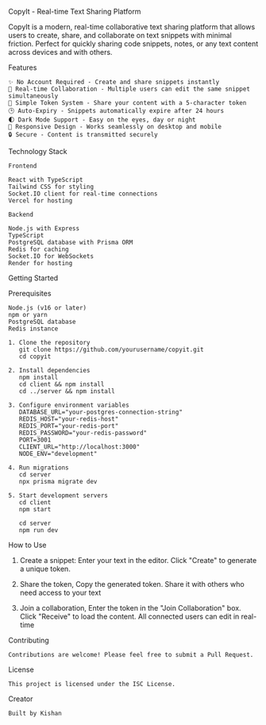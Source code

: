 CopyIt - Real-time Text Sharing Platform


CopyIt is a modern, real-time collaborative text sharing platform that allows users to create, share, and collaborate on text snippets with minimal friction. Perfect for quickly sharing code snippets, notes, or any text content across devices and with others.


Features

    ✨ No Account Required - Create and share snippets instantly
    🔄 Real-time Collaboration - Multiple users can edit the same snippet simultaneously
    🔑 Simple Token System - Share your content with a 5-character token
    🕒 Auto-Expiry - Snippets automatically expire after 24 hours
    🌓 Dark Mode Support - Easy on the eyes, day or night
    📱 Responsive Design - Works seamlessly on desktop and mobile
    🔒 Secure - Content is transmitted securely

Technology Stack

    Frontend

    React with TypeScript
    Tailwind CSS for styling
    Socket.IO client for real-time connections
    Vercel for hosting

    Backend

    Node.js with Express
    TypeScript
    PostgreSQL database with Prisma ORM
    Redis for caching
    Socket.IO for WebSockets
    Render for hosting

Getting Started

Prerequisites

    Node.js (v16 or later)
    npm or yarn
    PostgreSQL database
    Redis instance

    1. Clone the repository
       git clone https://github.com/yourusername/copyit.git
       cd copyit

    2. Install dependencies
       npm install
       cd client && npm install
       cd ../server && npm install
    
    3. Configure environment variables
       DATABASE_URL="your-postgres-connection-string"
       REDIS_HOST="your-redis-host"
       REDIS_PORT="your-redis-port"
       REDIS_PASSWORD="your-redis-password"
       PORT=3001
       CLIENT_URL="http://localhost:3000"
       NODE_ENV="development"

    4. Run migrations
       cd server
       npx prisma migrate dev

    5. Start development servers
       cd client
       npm start

       cd server
       npm run dev

How to Use

1. Create a snippet:
       Enter your text in the editor.
       Click "Create" to generate a unique token.

2. Share the token,
       Copy the generated token.
       Share it with others who need access to your text

3. Join a collaboration,
       Enter the token in the "Join Collaboration" box.
       Click "Receive" to load the content.
       All connected users can edit in real-time

Contributing

    Contributions are welcome! Please feel free to submit a Pull Request.

License

    This project is licensed under the ISC License.

Creator

    Built by Kishan

